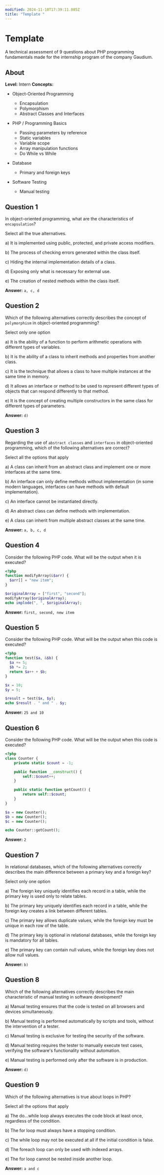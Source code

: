 ```yaml
---
modified: 2024-11-10T17:39:11.085Z
title: "Template "
---
```


# Template

A technical assessment of 9 questions about PHP programming fundamentals made for the internship program of the company Gaudium.

## About

**Level:** Intern
**Concepts:**

- Object-Oriented Programming

  - Encapsulation
  - Polymorphism
  - Abstract Classes and Interfaces

- PHP / Programming Basics

  - Passing parameters by reference
  - Static variables
  - Variable scope
  - Array manipulation functions
  - Do While vs While

- Database

  - Primary and foreign keys

- Software Testing
  - Manual testing

## Question 1

In object-oriented programming, what are the characteristics of `encapsulation`?

Select all the true alternatives.

a) It is implemented using public, protected, and private access modifiers.

b) The process of checking errors generated within the class itself.

c) Hiding the internal implementation details of a class.

d) Exposing only what is necessary for external use.

e) The creation of nested methods within the class itself.

**Answer:** `a, c, d`

## Question 2

Which of the following alternatives correctly describes the concept of `polymorphism` in object-oriented programming?

Select only one option

a) It is the ability of a function to perform arithmetic operations with different types of variables.

b) It is the ability of a class to inherit methods and properties from another class.

c) It is the technique that allows a class to have multiple instances at the same time in memory.

d) It allows an interface or method to be used to represent different types of objects that can respond differently to that method.

e) It is the concept of creating multiple constructors in the same class for different types of parameters.

**Answer:** `d)`

## Question 3

Regarding the use of `abstract classes` and `interfaces` in object-oriented programming, which of the following alternatives are correct?

Select all the options that apply

a) A class can inherit from an abstract class and implement one or more interfaces at the same time.

b) An interface can only define methods without implementation (in some modern languages, interfaces can have methods with default implementation).

c) An interface cannot be instantiated directly.

d) An abstract class can define methods with implementation.

e) A class can inherit from multiple abstract classes at the same time.

**Answer:** `a, b, c, d`

## Question 4

Consider the following PHP code. What will be the output when it is executed?

```php
<?php
function modifyArray(&$arr) {
  $arr[] = "new item";
}

$originalArray = ["first", "second"];
modifyArray($originalArray);
echo implode(", ", $originalArray);
```

**Answer:** `first, second, new item`

## Question 5

Consider the following PHP code. What will be the output when this code is executed?

```php
<?php
function test($a, &$b) {
  $a += 5;
  $b *= 2;
  return $a++ + $b;
}

$x = 10;
$y = 5;

$result = test($x, $y);
echo $result . " and " . $y;
```

**Answer:** `25 and 10`

## Question 6

Consider the following PHP code. What will be the output when this code is executed?

```php
<?php
class Counter {
    private static $count = -1;

    public function __construct() {
        self::$count++;
    }

    public static function getCount() {
        return self::$count;
    }
}

$a = new Counter();
$b = new Counter();
$c = new Counter();

echo Counter::getCount();
```

**Answer:** `2`

## Question 7

In relational databases, which of the following alternatives correctly describes the main difference between a primary key and a foreign key?

Select only one option

a) The foreign key uniquely identifies each record in a table, while the primary key is used only to relate tables.

b) The primary key uniquely identifies each record in a table, while the foreign key creates a link between different tables.

c) The primary key allows duplicate values, while the foreign key must be unique in each row of the table.

d) The primary key is optional in relational databases, while the foreign key is mandatory for all tables.

e) The primary key can contain null values, while the foreign key does not allow null values.

**Answer:** `b)`

## Question 8

Which of the following alternatives correctly describes the main characteristic of manual testing in software development?

a) Manual testing ensures that the code is tested on all browsers and devices simultaneously.

b) Manual testing is performed automatically by scripts and tools, without the intervention of a tester.

c) Manual testing is exclusive for testing the security of the software.

d) Manual testing requires the tester to manually execute test cases, verifying the software's functionality without automation.

e) Manual testing is performed only after the software is in production.

**Answer:** `d)`

## Question 9

Which of the following alternatives is true about loops in PHP?

Select all the options that apply

a) The do...while loop always executes the code block at least once, regardless of the condition.

b) The for loop must always have a stopping condition.

c) The while loop may not be executed at all if the initial condition is false.

d) The foreach loop can only be used with indexed arrays.

e) The for loop cannot be nested inside another loop.

**Answer:** `a and c`
